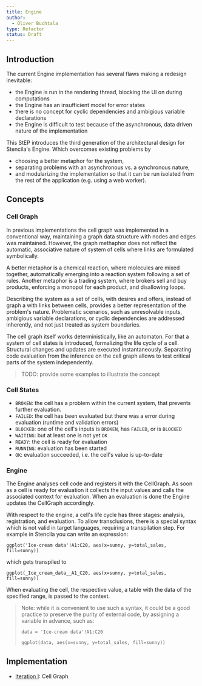 ```yaml
---
title: Engine
author:
  - Oliver Buchtala
type: Refactor
status: Draft
---
```


## Introduction

The current Engine implementation has several flaws making a redesign
inevitable:

- the Engine is run in the rendering thread, blocking the UI on during computations
- the Engine has an insufficient model for error states
- there is no concept for cyclic dependencies and ambigious variable declarations
- the Engine is difficult to test because of the asynchronous, data driven nature of the implementation

This StEP introduces the third generation of the architectural design for Stencila's Engine. Which overcomes existing problems by

- choosing a better metaphor for the system,
- separating problems with an asynchronous vs. a synchronous nature,
- and modularizing the implementation so that it can be run isolated from the rest of the application (e.g. using a web worker).

## Concepts

### Cell Graph

In previous implementations the cell graph was implemented in a conventional way, maintaining a graph data structure with nodes and edges was maintained. However, the graph methaphor does not reflect the automatic, associative nature of system of cells where links are formulated symbolically.

A better metaphor is a chemical reaction, where molecules are mixed together, automatically emerging into a reaction system following a set of rules. Another metaphor is a trading system, where brokers sell and buy products, enforcing a monopol for each product, and disallowing loops.

Describing the system as a set of cells, with desires and offers, instead of graph a with links between cells, provides a better representation of the problem's nature. Problematic scenarios, such as unresolvable inputs, ambigious variable declarations, or cyclic dependencies are addressed inherently, and not just treated as system boundaries.

The cell graph itself works deterministically, like an automaton. For that a system of cell states is introduced, formalizing the life cycle of a cell. Structural changes and updates are executed instantaneously. Separating code evaluation from the inference on the cell graph allows to test critical parts of the system independently.

> TODO: provide some examples to illustrate the concept

### Cell States

- `BROKEN`: the cell has a problem within the current system, that prevents further evaluation.
- `FAILED`: the cell has been evaluated but there was a error during evaluation (runtime and validation errors)
- `BLOCKED`: one of the cell's inputs is `BROKEN`, has `FAILED`, or is `BLOCKED`
- `WAITING`: but at least one is not yet `OK`
- `READY`: the cell is ready for evaluation
- `RUNNING`: evaluation has been started
- `OK`: evaluation succeeded, i.e. the cell's value is up-to-date

### Engine

The Engine analyses cell code and registers it with the CellGraph.
As soon as a cell is ready for evaluation it collects the input values and calls
the associated context for evaluation. When an evaluation is done the Engine
updates the CellGraph accordingly.

With respect to the engine, a cell's life cycle has three stages: analysis, registration, and evaluation.
To allow transclusions, there is a special syntax which is not valid in target languages,
requiring a transpilation step. For example in Stencila you can write an expression:

```
ggplot('Ice-cream data'!A1:C20, aes(x=sunny, y=total_sales, fill=sunny))
```

which gets transpiled to

```
ggplot(_Ice_cream_data__A1_C20, aes(x=sunny, y=total_sales, fill=sunny))
```

When evaluating the cell, the respective value, a table with the data of the specified range,
is passed to the context.

> Note: while it is convenient to use such a syntax, it could be a good practice
> to preserve the purity of external code, by assigning a variable in advance, such as:
>
> ```mini
> data = 'Ice-cream data'!A1:C20
> ```
>
> ```py
> ggplot(data, aes(x=sunny, y=total_sales, fill=sunny))
> ```

## Implementation

- [Iteration I](0006-engine-it1.md): Cell Graph

